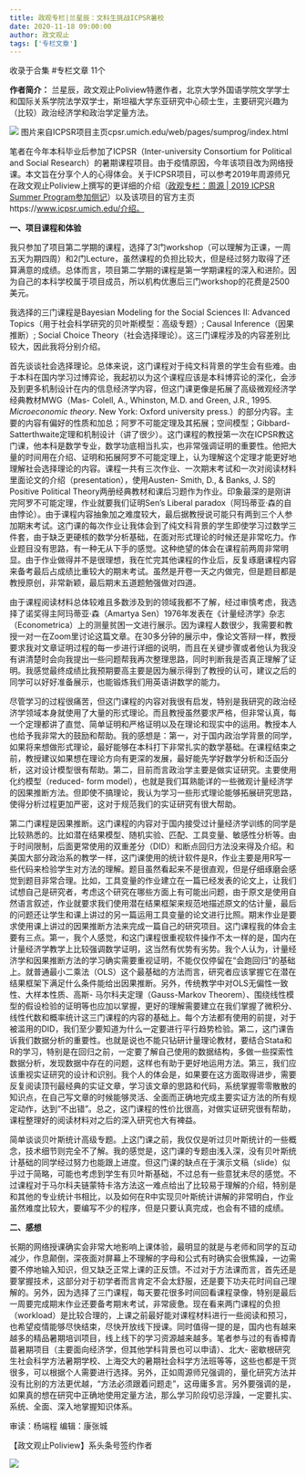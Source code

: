 ```yaml
---
title: 政观专栏|兰星辰：文科生挑战ICPSR暑校
date: 2020-11-18 09:00:00
author: 政文观止
tags: ['专栏文章']
---
```



收录于合集 #专栏文章 11个

**作者简介：**
兰星辰，政文观止Poliview特邀作者，北京大学外国语学院文学学士和国际关系学院法学双学士，斯坦福大学东亚研究中心硕士生，主要研究兴趣为（比较）政治经济学和政治学定量方法。

![](/images/212/2.png)
图片来自ICPSR项目主页cpsr.umich.edu/web/pages/sumprog/index.html

  

  

笔者在今年本科毕业后参加了ICPSR（Inter-university Consortium for Political and Social
Research）的暑期课程项目。由于疫情原因，今年该项目改为网络授课。本文旨在分享个人的心得体会。关于ICPSR项目，可以参考2019年周源师兄在政文观止Poliview上撰写的更详细的介绍（[政观专栏：周源
| 2019 ICPSR Summer
Program参加侧记](http://mp.weixin.qq.com/s?__biz=MzI5ODY0MTQ1OA==&mid=2247486141&idx=1&sn=4844202f7eed3a39c3f90975ac1629b0&chksm=eca3fbe0dbd472f646aad55f8b226987dc406c873658198c82c83e68770bfb72fe64b1e49748&scene=21#wechat_redirect)）以及该项目的官方主页https://www.icpsr.umich.edu/介绍。  

 **一、项目课程和体验**

我只参加了项目第二学期的课程，选择了3门workshop（可以理解为正课，一周五天为期四周）和2门Lecture，虽然课程的负担比较大，但是经过努力取得了还算满意的成绩。总体而言，项目第二学期的课程是第一学期课程的深入和进阶。因为自己的本科学校属于项目成员，所以机构优惠后三门workshop的花费是2500美元。

  

我选择的三门课程是Bayesian Modeling for the Social Sciences II: Advanced
Topics（用于社会科学研究的贝叶斯模型：高级专题）; Causal Inference（因果推断）; Social Choice
Theory（社会选择理论）。这三门课程涉及的内容差别比较大，因此我将分别介绍。

  

首先谈谈社会选择理论。总体来说，这门课程对于纯文科背景的学生会有些难。由于本科在国内学习过博弈论，我起初以为这个课程应该是本科博弈论的深化，会涉及到更多机制设计在内的信息经济学内容，但这门课更像是拓展了高级微观经济学经典教材MWG（Mas-
Colell, A., Whinston, M.D. and Green, J.R., 1995. _Microeconomic theory_. New
York: Oxford university press.）的部分内容。主要的内容有偏好的性质和加总；阿罗不可能定理及其拓展；空间模型；Gibbard-
Satterthwaite定理和机制设计（讲了很少）。这门课程的教授第一次在ICPSR教这门课，他本科是数学专业，数学功底相当扎实，也非常强调证明的重要性。他把大量的时间用在介绍、证明和拓展阿罗不可能定理上，认为理解这个定理才能更好地理解社会选择理论的内容。课程一共有三次作业、一次期末考试和一次对阅读材料里面论文的介绍（presentation），使用Austen-
Smith, D., & Banks, J. S的Positive Political
Theory两册经典教材和课后习题作为作业。印象最深的是刚讲完阿罗不可能定理，作业就要我们证明Sen’s Liberal
paradox（阿玛蒂亚·森的自由悖论）。由于课程内容抽象加之难度较大，最后据教授说可能只有两到三个人参加期末考试。这门课的每次作业让我体会到了纯文科背景的学生即使学习过数学三件套，由于缺乏更硬核的数学分析基础，在面对形式理论的时候还是非常吃力。作业题目没有思路，有一种无从下手的感觉。这种绝望的体会在课程前两周非常明显。由于作业做得并不是很理想，我在忙完其他课程的作业后，反复琢磨课程内容来备考最后占成绩比重较大的期末考试。虽然是开卷一天之内做完，但是题目都是教授原创，非常新颖，最后期末五道题勉强做对四道。

由于课程阅读材料总体较难且多数涉及到的领域我都不了解，经过审慎考虑，我选择了诺奖得主阿玛蒂亚·森（Amartya
Sen）1976年发表在《计量经济学》杂志（Econometrica）上的测量贫困一文进行展示。因为课程人数很少，我需要和教授一对一在Zoom里讨论这篇文章。在30多分钟的展示中，像论文答辩一样，教授要求我对文章证明过程的每一步进行详细的说明，而且在关键步骤或者他认为我没有讲清楚时会向我提出一些问题帮我再次整理思路，同时判断我是否真正理解了证明。我感觉最终成绩比我预期要高主要是因为展示得到了教授的认可，建议之后的同学可以好好准备展示，也能锻炼我们用英语讲数学的能力。

尽管学习的过程很痛苦，但这门课程的内容对我很有启发，特别是我研究的政治经济学领域本身就使用了大量的形式理论。而且教授虽然要求严格，但非常认真，每一个定理都讲了直觉、简单证明和严格证明以及在理论和现实中的运用。教授本人也给予我非常大的鼓励和帮助。我的感想是：第一，对于国内政治学背景的同学，如果将来想做形式理论，最好能够在本科打下非常扎实的数学基础。在课程结束之前，教授建议如果想在理论方向有更深的发展，最好能先学好数学分析和泛函分析，这对设计模型很有帮助。第二，目前而言政治学主要是做实证研究。主要使用化约模型（reduced-
form
model），也就是我们耳熟能详的一些微观计量经济学的因果推断方法。但即使不搞理论，我认为学习一些形式理论能够拓展研究思路，使得分析过程更加严密，这对于规范我们的实证研究有很大帮助。

第二门课程是因果推断。这门课程的内容对于国内接受过计量经济学训练的同学是比较熟悉的。比如潜在结果模型、随机实验、匹配、工具变量、敏感性分析等。由于时间限制，后面更常使用的双重差分（DID）和断点回归方法没来得及介绍。和美国大部分政治系的教学一样，这门课使用的统计软件是R，作业主要是用R写一些代码来检验学生对方法的理解。题目虽然看起来不是很直观，但是仔细琢磨会感觉到题目非常合理。比如，工具变量的作业建立在一篇已经发表的论文上，让我们试想自己是研究者，考虑这个研究在哪些方面上有可能出问题，由于原文是使用自然语言叙述，作业就要求我们使用潜在结果框架来规范地描述原文的估计量，最后的问题还让学生和课上讲过的另一篇运用工具变量的论文进行比照。期末作业是要求使用课上讲过的因果推断方法来完成一篇自己的研究项目。这门课程我的体会主要有三点。第一，我个人感觉，和这门课程很重视软件操作不太一样的是，国内在计量经济学教学上比较强调数学证明，这当然有优势有劣势。我个人认为，计量经济学和因果推断方法的学习确实需要重视证明，不能仅仅停留在“会跑回归”的基础上。就普通最小二乘法（OLS）这个最基础的方法而言，研究者应该掌握它在潜在结果框架下满足什么条件能给出因果推断。另外，传统教学中对OLS无偏性一致性、大样本性质、高斯-
马尔科夫定理（Gauss-Markov
Theorem）、围绕线性模型的假设检验的证明等也应加以掌握，更好的理解需要建立在我们掌握了微积分、线性代数和概率统计这三门课程的内容的基础上。每个方法都有使用的前提，对于被滥用的DID，我们至少要知道为什么一定要进行平行趋势检验。第二，这门课告诉我们数据分析的重要性。也就是说也不能只钻研计量理论教材，要结合Stata和R的学习，特别是在回归之前，一定要了解自己使用的数据结构，多做一些探索性数据分析，发现数据中存在的问题，这样也有助于更好地运用方法。第三，我们应该重视实证研究的设计和识别。我个人的体会是，如果要在这方面取得进步，需要反复阅读顶刊最经典的实证文章，学习该文章的思路和代码，系统掌握零零散散的知识点，在自己写文章的时候能够灵活、全面而正确地完成主要实证方法的所有规定动作，达到“不出错”。总之，这门课程的性价比很高，对做实证研究很有帮助，课程整理好的阅读材料对之后的深入研究也大有裨益。

简单谈谈贝叶斯统计高级专题。上这门课之前，我仅仅是听过贝叶斯统计的一些概念，技术细节则完全不了解。我的感觉是，这门课的专题由浅入深，没有贝叶斯统计基础的同学经过努力也能跟上进度。但这门课的缺点在于演示文稿（slide）似乎过于简略，可能也考虑到学生有贝叶斯基础，不过总有一些意犹未尽的感觉。不过课程对于马尔科夫链蒙特卡洛方法这一难点给出了比较易于理解的介绍，特别是和其他的专业统计书相比，以及如何在R中实现贝叶斯统计讲解的非常明白，作业虽然难度比较大，要编写不少的程序，但是只要认真完成，也会有不错的成绩。

  

 **二、感想**

长期的网络授课确实会非常大地影响上课体验，最明显的就是与老师和同学的互动减少，作息颠倒，深夜面对屏幕上不理解的字母和公式有时确实会很焦躁，一边需要不停地输入知识，但又缺乏正常上课的正反馈。不过对于方法课而言，首先还是要掌握技术，这部分对于初学者而言肯定不会太舒服，还是要下功夫花时间自己理解的。另外，因为选择了三门课程，每天要花很多时间回看课程录像，特别是最后一周要完成期末作业还要备考期末考试，非常疲惫。现在看来两门课程的负担（workload）是比较合理的，上课之前最好能对课程材料进行一些阅读和预习，也希望疫情能够尽快结束，尽快开放线下授课。同时值得一提的是，国内也有越来越多的精品暑期培训项目，线上线下的学习资源越来越多。笔者参与过的有香樟青苗暑期项目（主要面向经济学，但其他学科背景也可以申请）、北大-
密歇根研究生社会科学方法暑期学校、上海交大的暑期社会科学方法班等等，这些也都是干货很多，可以根据个人需要进行选择。另外，正如周源师兄强调的，量化研究方法并没有比别的方法更优越，“方法必须跟着问题走”，这毋庸多言。另外要强调的是，如果真的想在研究中正确地使用定量方法，那么学习阶段切忌浮躁，一定要扎实、系统、全面、深入地掌握知识体系。

  

审读：杨端程 编辑：康张城

【政文观止Poliview】系头条号签约作者

  

![](/images/212/3.jpeg)

  

